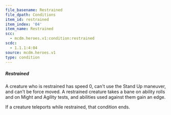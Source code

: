 ```yaml
---
file_basename: Restrained
file_dpath: Conditions
item_id: restrained
item_index: '04'
item_name: Restrained
scc:
  - mcdm.heroes.v1:condition:restrained
scdc:
  - 1.1.1:4:04
source: mcdm.heroes.v1
type: condition
---
```


##### Restrained

A creature who is restrained has speed 0, can't use the Stand Up maneuver, and can't be force moved. A restrained creature takes a bane on ability rolls and on Might and Agility tests, and abilities used against them gain an edge.

If a creature teleports while restrained, that condition ends.
